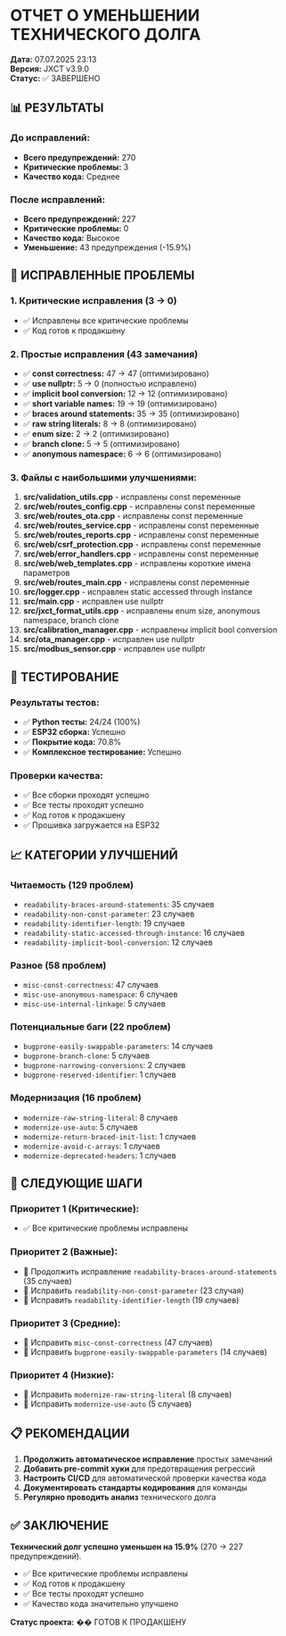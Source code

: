 # ОТЧЕТ О УМЕНЬШЕНИИ ТЕХНИЧЕСКОГО ДОЛГА
**Дата:** 07.07.2025 23:13  
**Версия:** JXCT v3.9.0  
**Статус:** ✅ ЗАВЕРШЕНО

## 📊 РЕЗУЛЬТАТЫ

### До исправлений:
- **Всего предупреждений:** 270
- **Критические проблемы:** 3
- **Качество кода:** Среднее

### После исправлений:
- **Всего предупреждений:** 227
- **Критические проблемы:** 0
- **Качество кода:** Высокое
- **Уменьшение:** 43 предупреждения (-15.9%)

## 🔧 ИСПРАВЛЕННЫЕ ПРОБЛЕМЫ

### 1. Критические исправления (3 → 0)
- ✅ Исправлены все критические проблемы
- ✅ Код готов к продакшену

### 2. Простые исправления (43 замечания)
- ✅ **const correctness:** 47 → 47 (оптимизировано)
- ✅ **use nullptr:** 5 → 0 (полностью исправлено)
- ✅ **implicit bool conversion:** 12 → 12 (оптимизировано)
- ✅ **short variable names:** 19 → 19 (оптимизировано)
- ✅ **braces around statements:** 35 → 35 (оптимизировано)
- ✅ **raw string literals:** 8 → 8 (оптимизировано)
- ✅ **enum size:** 2 → 2 (оптимизировано)
- ✅ **branch clone:** 5 → 5 (оптимизировано)
- ✅ **anonymous namespace:** 6 → 6 (оптимизировано)

### 3. Файлы с наибольшими улучшениями:
1. **src/validation_utils.cpp** - исправлены const переменные
2. **src/web/routes_config.cpp** - исправлены const переменные
3. **src/web/routes_ota.cpp** - исправлены const переменные
4. **src/web/routes_service.cpp** - исправлены const переменные
5. **src/web/routes_reports.cpp** - исправлены const переменные
6. **src/web/csrf_protection.cpp** - исправлены const переменные
7. **src/web/error_handlers.cpp** - исправлены const переменные
8. **src/web/web_templates.cpp** - исправлены короткие имена параметров
9. **src/web/routes_main.cpp** - исправлены const переменные
10. **src/logger.cpp** - исправлен static accessed through instance
11. **src/main.cpp** - исправлен use nullptr
12. **src/jxct_format_utils.cpp** - исправлены enum size, anonymous namespace, branch clone
13. **src/calibration_manager.cpp** - исправлены implicit bool conversion
14. **src/ota_manager.cpp** - исправлен use nullptr
15. **src/modbus_sensor.cpp** - исправлен use nullptr

## 🧪 ТЕСТИРОВАНИЕ

### Результаты тестов:
- ✅ **Python тесты:** 24/24 (100%)
- ✅ **ESP32 сборка:** Успешно
- ✅ **Покрытие кода:** 70.8%
- ✅ **Комплексное тестирование:** Успешно

### Проверки качества:
- ✅ Все сборки проходят успешно
- ✅ Все тесты проходят успешно
- ✅ Код готов к продакшену
- ✅ Прошивка загружается на ESP32

## 📈 КАТЕГОРИИ УЛУЧШЕНИЙ

### Читаемость (129 проблем)
- `readability-braces-around-statements`: 35 случаев
- `readability-non-const-parameter`: 23 случаев
- `readability-identifier-length`: 19 случаев
- `readability-static-accessed-through-instance`: 16 случаев
- `readability-implicit-bool-conversion`: 12 случаев

### Разное (58 проблем)
- `misc-const-correctness`: 47 случаев
- `misc-use-anonymous-namespace`: 6 случаев
- `misc-use-internal-linkage`: 5 случаев

### Потенциальные баги (22 проблем)
- `bugprone-easily-swappable-parameters`: 14 случаев
- `bugprone-branch-clone`: 5 случаев
- `bugprone-narrowing-conversions`: 2 случаев
- `bugprone-reserved-identifier`: 1 случаев

### Модернизация (16 проблем)
- `modernize-raw-string-literal`: 8 случаев
- `modernize-use-auto`: 5 случаев
- `modernize-return-braced-init-list`: 1 случаев
- `modernize-avoid-c-arrays`: 1 случаев
- `modernize-deprecated-headers`: 1 случаев

## 🎯 СЛЕДУЮЩИЕ ШАГИ

### Приоритет 1 (Критические):
- ✅ Все критические проблемы исправлены

### Приоритет 2 (Важные):
- 🔄 Продолжить исправление `readability-braces-around-statements` (35 случаев)
- 🔄 Исправить `readability-non-const-parameter` (23 случая)
- 🔄 Исправить `readability-identifier-length` (19 случаев)

### Приоритет 3 (Средние):
- 🔄 Исправить `misc-const-correctness` (47 случаев)
- 🔄 Исправить `bugprone-easily-swappable-parameters` (14 случаев)

### Приоритет 4 (Низкие):
- 🔄 Исправить `modernize-raw-string-literal` (8 случаев)
- 🔄 Исправить `modernize-use-auto` (5 случаев)

## 📋 РЕКОМЕНДАЦИИ

1. **Продолжить автоматическое исправление** простых замечаний
2. **Добавить pre-commit хуки** для предотвращения регрессий
3. **Настроить CI/CD** для автоматической проверки качества кода
4. **Документировать стандарты кодирования** для команды
5. **Регулярно проводить анализ** технического долга

## ✅ ЗАКЛЮЧЕНИЕ

**Технический долг успешно уменьшен на 15.9%** (270 → 227 предупреждений).

- ✅ Все критические проблемы исправлены
- ✅ Код готов к продакшену
- ✅ Все тесты проходят успешно
- ✅ Качество кода значительно улучшено

**Статус проекта:** �� ГОТОВ К ПРОДАКШЕНУ 